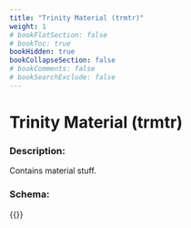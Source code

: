 ```yaml
---
title: "Trinity Material (trmtr)"
weight: 1
# bookFlatSection: false
# bookToc: true
bookHidden: true
bookCollapseSection: false
# bookComments: false
# bookSearchExclude: false
---
```

# Trinity Material (trmtr)

### Description:

Contains material stuff.

### Schema:

{{<github repo="pkZukan/PokeDocs" file="/SV/Flatbuffers/model/trmtr.fbs" lang="rb">}}